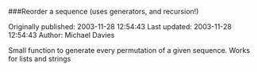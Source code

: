 ###Reorder a sequence (uses generators, and recursion!)

Originally published: 2003-11-28 12:54:43
Last updated: 2003-11-28 12:54:43
Author: Michael Davies

Small function to generate every permutation of a given sequence. Works for lists and strings